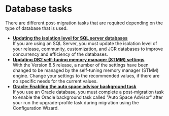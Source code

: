 # Database tasks

There are different post-migration tasks that are required depending on the type of database that is used.

-   **[Updating the isolation level for SQL server databases](mig_post_sql.md)**  
If you are using an SQL Server, you must update the isolation level of your release, community, customization, and JCR databases to improve concurrency and efficiency of the databases.
-   **[Updating DB2 self-tuning memory manager (STMM) settings](mig_t_post_db2_stmm.md)**  
With the Version 8.5 release, a number of the settings have been changed to be managed by the self-tuning memory manager \(STMM\) engine. Change your settings to the recommended values, if there are no specific needs for the current values.
-   **[Oracle: Enabling the auto space advisor background task](mig_post_oracle_enableasa.md)**  
If you use an Oracle database, you must complete a post-migration task to enable the Oracle background task called "Auto Space Advisor" after your run the upgrade-profile task during migration using the Configuration Wizard.


